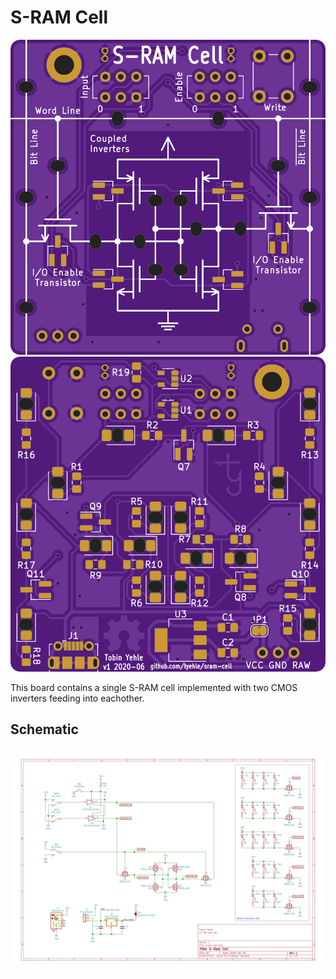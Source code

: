 # S-RAM Cell

![top of board](render/top-opt.svg)
![bottom of board](render/bottom-opt.svg)

This board contains a single S-RAM cell implemented with two CMOS inverters feeding into eachother.

## Schematic 
![schematic](schematic.svg)
